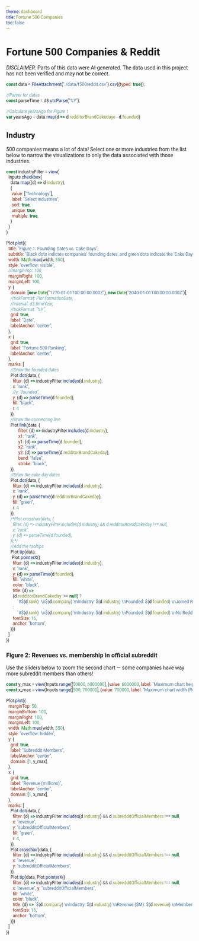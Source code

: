 ```yaml
---
theme: dashboard
title: Fortune 500 Companies
toc: false
---
```

<script src="https://d3js.org/d3.v4.js"></script>
<style>
      * {
            font-family: Roboto;
      }
     p, h1, h2, h3, h4, h5, h6 {
          max-width: 100%;
          text-wrap: auto;
     }
     button, input, textarea {
          accent-color: green;
     }
     form>label {
         width: fit-content !important;
     }
</style>
      
# Fortune 500 Companies & Reddit
<span style="text-transform: uppercase; font-style:italic">Disclaimer:</span> Parts of this data were AI-generated. The data used in this project has not been verified and may not be correct.

```js
const data = FileAttachment("./data/f500reddit.csv").csv({typed: true});
```

<!--```js
data
```-->
```js
//Parser for dates
const parseTime = d3.utcParse("%Y");
```
```js
//Calculate yearsAgo for Figure 1
var yearsAgo = data.map(d => d.redditorBrandCakedaye - d.founded)
```

## Industry
500 companies means a lot of data! Select one or more industries from the list below to narrow the visualizations to only the data associated with those industries.
```js
const industryFilter = view(
  Inputs.checkbox(
    data.map((d) => d.industry),
    {
     value: ["Technology"],
     label: "Select industries",
     sort: true,
     unique: true,
     multiple: true,
    }
  )
)
```

```js
Plot.plot({
  title: "Figure 1: Founding Dates vs. Cake Days",
  subtitle: "Black dots indicate companies' founding dates, and green dots indicate the 'Cake Day' for the company's brand ambassador's Reddit account (that is, the date the account was created). Black dots without a connected green dot indicate that the company has no Reddit ambassador account. Hover over a dot to show the company info!",
  width: Math.max(width, 550),
  style: "overflow: visible",
  //marginTop: 100,
  marginRight: 100,
  marginLeft: 100,
  y: {
    domain: [new Date("1770-01-01T00:00:00.000Z"), new Date("2040-01-01T00:00:00.000Z")],
    //tickFormat: Plot.formatIsoDate,
    //interval: d3.timeYear,
    //tickFormat: "%Y",
    grid: true,
    label: "Date",
    labelAnchor: "center",
  },
  x: {
    grid: true,
    label: "Fortune 500 Ranking",
    labelAnchor: "center",
  },
  marks: [
    //Draw the founded dates
    Plot.dot(data, {
      filter: (d) => industryFilter.includes(d.industry),
      x: "rank",
      //y: "founded",
      y: (d) => parseTime(d.founded),
      fill: "black",
      r: 4
    }),
    //Draw the connecting line
    Plot.link(data, {
           filter: (d) => industryFilter.includes(d.industry),
           x1: "rank",
           y1: (d) => parseTime(d.founded),
           x2: "rank",
           y2: (d) => parseTime(d.redditorBrandCakeday),
           bend: "false",
           stroke: "black",
    }),
    //Draw the cake day dates
    Plot.dot(data, {
      filter: (d) => industryFilter.includes(d.industry),
      x: "rank",
      y: (d) => parseTime(d.redditorBrandCakeday),
      fill: "green",
      r: 4
    }),
    /*Plot.crosshair(data, {
      filter: (d) => industryFilter.includes(d.industry) && d.redditorBrandCakeday !== null,
      x: "rank",
      y: (d) => parseTime(d.founded),
    }),*/
    //Add the tooltips
    Plot.tip(data,
     Plot.pointerX({
      filter: (d) => industryFilter.includes(d.industry),
      x: "rank",
      y: (d) => parseTime(d.founded),
      fill: "white",
      color: "black",
      title: (d) => 
      (d.redditorBrandCakeday !== null) ?
          `#${d.rank}  \n${d.company} \nIndustry: ${d.industry} \nFounded: ${d.founded} \nJoined Reddit: ${d.redditorBrandCakeday} (${yearsAgo})`
      :
          `#${d.rank}  \n${d.company} \nIndustry: ${d.industry} \nFounded: ${d.founded} \nNo Reddit account`,
      fontSize: 16,
      anchor: "bottom",
    }))
  ]
})
```

### Figure 2: Revenues vs. membership in official subreddit
Use the sliders below to zoom the second chart — some companies have way more subreddit members than others!

```js
const y_max = view(Inputs.range([50000, 6000000], {value: 6000000, label: "Maximum chart height (Members)"}));
const x_max = view(Inputs.range([500, 700000], {value: 700000, label: "Maximum chart width (Revenue)"}));
```

```js
Plot.plot({
  marginTop: 50,
  marginBottom: 100,
  marginRight: 100,
  marginLeft: 100,
  width: Math.max(width, 550),
  style: "overflow: hidden",
  y: {
    grid: true,
    label: "Subreddit Members",
    labelAnchor: "center",
    domain: [1, y_max],
  },
  x: {
    grid: true,
    label: "Revenue (millions)",
    labelAnchor: "center",
    domain: [1, x_max],
  },
  marks: [
    Plot.dot(data, {
      filter: (d) => industryFilter.includes(d.industry) && d.subredditOfficialMembers !== null,
      x: "revenue",
      y: "subredditOfficialMembers",
      fill: "green",
      r: 4,
    }),
    Plot.crosshair(data, {
      filter: (d) => industryFilter.includes(d.industry) && d.subredditOfficialMembers !== null,
      x: "revenue",
      y: "subredditOfficialMembers",
    }),
    Plot.tip(data, Plot.pointerX({
      filter: (d) => industryFilter.includes(d.industry) && d.subredditOfficialMembers !== null,
      x: "revenue", y: "subredditOfficialMembers",
      fill: "white",
      color: "black",
      title: (d) => `${d.company} \nIndustry: ${d.industry} \nRevenue ($M): ${d.revenue} \nMembers: ${d.subredditOfficialMembers}`,
      fontSize: 16,
      anchor: "bottom",
    }))
  ]
})
```

<!--```js
const companyFilter = view(
      Inputs.select(data.map(d => d.company), {label: "Company", sort: true, unique: true})
)
```

The section below is a not-working-yet plot where I'm trying to get a bar chart of the employee subreddit membership number layered over the total employees number as 100% — so if one place has 50 employees in the subreddit out of 100 total employees and another place has 25 employees in the subreddit out of 50 total employees, they both show as 50% filled. It isn't working yet and needs some help. 

```js
Plot.plot({
  title: "Percent of employees present in employee subreddit",
  caption: "Figure 3",
  width: Math.max(width, 550),
  grid: true,
  inset: 10,
  color: {legend: true},
  y: {
    grid: true,
    label: "Subreddit Members",
  },
  x: {
    grid: true,
    label: ""
  },
  x: {
    axis: "top",
    grid: true,
    percent: true
  },
  marks: [
    Plot.barY(data, {
      filter: (d) => d.industry == industryFilter && d.subredditEmployeeMembers !=== null,
      x: "employees",
      y: "subredditOfficialMembers",
      fill: "industry"
    }),
    Plot.crosshair(data, {
      filter: (d) => d.industry == industryFilter,
      x: "employees",
      y: "subredditEmployeeMembers",
    }),
    Plot.tip(data, Plot.pointerX({
      filter: (d) => d.industry == industryFilter,
      x: "employees", y: "subredditEmployeeMembers",
      fill: "white",
      title: (d) => `${d.company} \n Employees ($M): ${d.employees} \n Members: ${d.subredditEmployeeMembers}`
    }))
  ]
  marks: [
    Plot.ruleX([0]),
    Plot.barX(alphabet, {x: "frequency", y: "letter", sort: {y: "x", reverse: true}})
  ]
})
```-->

<!-- ```js
Plot.plot({
  title: "Revenue change vs. ranking change, organized by industry",
  caption: "Figure 0",
  width: Math.max(width, 550),
  grid: true,
  inset: 10,
  color: {legend: true},
  marks: [
    Plot.frame(),
    Plot.dot(data, {
      filter: (d) => d.industry == industryFilter,
      x: "revenueChange",
      y: "rankChange",
      stroke: "industry"})
  ]
})
``` -->

